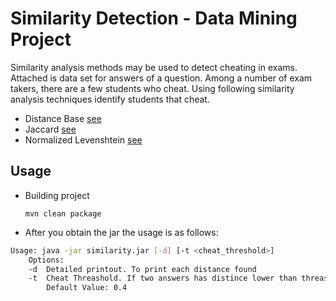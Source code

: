 # Similarity Detection - Data Mining Project

Similarity analysis methods may be used to detect cheating in exams. Attached is data set for
answers of a question. Among a number of exam takers, there are a few students who cheat.
Using following similarity analysis techniques identify students that cheat.
* Distance Base [see](./src/main/java/com/maemresen/datamining/project/similarity/detector/distance/DistanceBaseDetector.java)
* Jaccard [see](./src/main/java/com/maemresen/datamining/project/similarity/detector/distance/JaccardCheatDetector.java)
* Normalized Levenshtein [see](./src/main/java/com/maemresen/datamining/project/similarity/detector/distance/NormalizedLevenshteinCheatDetector.java)

## Usage
* Building project
    ```
    mvn clean package
    ```
* After you obtain the jar the usage is as follows:
````bash
Usage: java -jar similarity.jar [-d] [-t <cheat_threshold>]
    Options:
    -d  Detailed printout. To print each distance found
    -t  Cheat Threashold. If two answers has distince lower than threashold than it is a cheat.
        Default Value: 0.4
````

